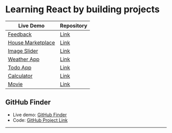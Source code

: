 # Learning React by building projects

<table>
    <thead>
        <tr>
            <th>Live Demo</th>
            <th>Repository </th>
        </tr>
    </thead>
    <tbody>
        <tr>
            <td>
                <a 
                href="https://feedback-d8a792.netlify.app/"
                target="_blank"
                >
                Feedback
                </a>
            </td>
            <td>
                <a 
                href="https://github.com/VentsiGeorgiev/React-apps/tree/main/feedback"
                target="_blank"
                >
                Link
                </a>
            </td>
        </tr>
        <tr>
            <td>
                <a 
                href="https://house-marketplace-e9fbe3.netlify.app/"
                target="_blank"
                >
                House Marketplace
                </a>
            </td>
            <td>
                <a 
                href="https://github.com/VentsiGeorgiev/React-apps/tree/main/house-marketplace"
                target="_blank"
                >
                Link
                </a>
            </td>
        </tr>
        <tr>
            <td>
                <a 
                href="https://image-slider-570335.netlify.app/"
                target="_blank"
                >
                Image Slider
                </a>
            </td>
            <td>
                <a 
                href="https://github.com/VentsiGeorgiev/React-apps/tree/main/image-slider"
                target="_blank"
                >
                Link
                </a>
            </td>
        </tr>
        <tr>
            <td>
                <a 
                href="https://weather-app-014bc9.netlify.app/"
                target="_blank"
                >
                Weather App
                </a>
            </td>
            <td>
                <a 
                href="https://github.com/VentsiGeorgiev/React-apps/tree/main/weather-app"
                target="_blank"
                >
                Link
                </a>
            </td>
        </tr>
        <tr>
            <td>
                <a 
                href="https://todo-app-f0b904.netlify.app/"
                target="_blank"
                >
                Todo App
                </a>
            </td>
            <td>
                <a 
                href="https://github.com/VentsiGeorgiev/React-apps/tree/main/todo-app"
                target="_blank"
                >
                Link
                </a>
            </td>
        </tr>
        <tr>
            <td>
                <a 
                href="https://calculator-a50081.netlify.app/"
                target="_blank"
                >
                Calculator
                </a>
            </td>
            <td>
                <a 
                href="https://github.com/VentsiGeorgiev/React-apps/tree/main/calculator"
                target="_blank"
                >
                Link
                </a>
            </td>
        </tr>
        <tr>
            <td>
                <a 
                href="https://github.com/VentsiGeorgiev/React-apps/tree/main/movie-app"
                target="_blank"
                >
                Movie
                </a>
            </td>
            <td>
                <a 
                href="https://github.com/VentsiGeorgiev/React-apps/tree/main/movie-app"
                target="_blank"
                >
                Link
                </a>
            </td>
        </tr>
    </tbody>
</table>

## GitHub Finder

-   Live demo: [GitHub Finder](https://github-finder-ec1b1b.netlify.app/)
-   Code: [GitHub Project Link](https://github.com/VentsiGeorgiev/React-apps/tree/main/github-finder)

---
